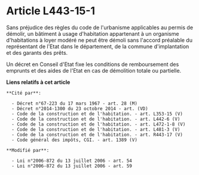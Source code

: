 # Article L443-15-1

Sans préjudice des règles du code de l'urbanisme applicables au permis de démolir, un bâtiment à usage d'habitation
appartenant à un organisme d'habitations à loyer modéré ne peut être démoli sans l'accord préalable du représentant de l'Etat
dans le département, de la commune d'implantation et des garants des prêts. 

Un décret en Conseil d'Etat fixe les conditions de remboursement des emprunts et des aides de l'Etat en cas de démolition
totale ou partielle.

**Liens relatifs à cet article**

	**Cité par**:

	  - Décret n°67-223 du 17 mars 1967 - art. 28 (M)
	  - Décret n°2014-1300 du 23 octobre 2014 - art. (VD)
	  - Code de la construction et de l'habitation. - art. L353-15 (V)
	  - Code de la construction et de l'habitation. - art. L442-6 (V)
	  - Code de la construction et de l'habitation. - art. L472-1-8 (V)
	  - Code de la construction et de l'habitation. - art. L481-3 (V)
	  - Code de la construction et de l'habitation. - art. R443-17 (V)
	  - Code général des impôts, CGI. - art. 1389 (V)

	**Modifié par**:

	  - Loi n°2006-872 du 13 juillet 2006 - art. 54
	  - Loi n°2006-872 du 13 juillet 2006 - art. 59
